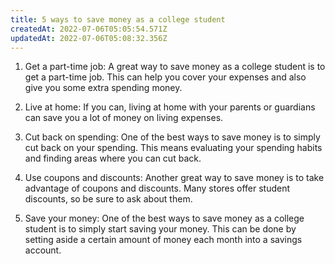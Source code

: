 ```yaml
---
title: 5 ways to save money as a college student
createdAt: 2022-07-06T05:05:54.571Z
updatedAt: 2022-07-06T05:08:32.356Z
---
```


1. Get a part-time job: A great way to save money as a college student is to get a part-time job. This can help you cover your expenses and also give you some extra spending money.

2. Live at home: If you can, living at home with your parents or guardians can save you a lot of money on living expenses.

3. Cut back on spending: One of the best ways to save money is to simply cut back on your spending. This means evaluating your spending habits and finding areas where you can cut back.

4. Use coupons and discounts: Another great way to save money is to take advantage of coupons and discounts. Many stores offer student discounts, so be sure to ask about them.

5. Save your money: One of the best ways to save money as a college student is to simply start saving your money. This can be done by setting aside a certain amount of money each month into a savings account.
